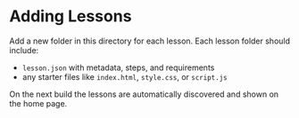 # Adding Lessons

Add a new folder in this directory for each lesson. Each lesson folder should include:

- `lesson.json` with metadata, steps, and requirements
- any starter files like `index.html`, `style.css`, or `script.js`

On the next build the lessons are automatically discovered and shown on the home page.
